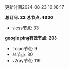 更新时间2024-08-23 10:08:17

**总订阅: 22**
**总节点: 4836**
- vless节点: 33

**google ping有效节点: 208**
- trojan节点: 9
- ss节点: 80
- v2ray节点: 119

